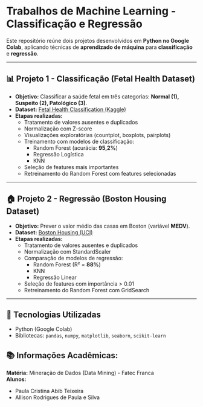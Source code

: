 # Trabalhos de Machine Learning - Classificação e Regressão

Este repositório reúne dois projetos desenvolvidos em **Python no Google Colab**, aplicando técnicas de **aprendizado de máquina** para **classificação** e **regressão**.

---

## 📊 Projeto 1 - Classificação (Fetal Health Dataset)

- **Objetivo:** Classificar a saúde fetal em três categorias: **Normal (1), Suspeito (2), Patológico (3)**.  
- **Dataset:** [Fetal Health Classification (Kaggle)](https://www.kaggle.com/datasets/andrewmvd/fetal-health-classification)  
- **Etapas realizadas:**
  - Tratamento de valores ausentes e duplicados
  - Normalização com Z-score
  - Visualizações exploratórias (countplot, boxplots, pairplots)
  - Treinamento com modelos de classificação:
    - Random Forest (acurácia: **95,2%**)
    - Regressão Logística
    - KNN
  - Seleção de features mais importantes
  - Retreinamento do Random Forest com features selecionadas

---

## 🏠 Projeto 2 - Regressão (Boston Housing Dataset)

- **Objetivo:** Prever o valor médio das casas em Boston (variável **MEDV**).  
- **Dataset:** [Boston Housing (UCI)](https://archive.ics.uci.edu/ml/machine-learning-databases/housing/housing.data)  
- **Etapas realizadas:**
  - Tratamento de valores ausentes e duplicados
  - Normalização com StandardScaler
  - Comparação de modelos de regressão:
    - Random Forest (R² = **88%**)
    - KNN
    - Regressão Linear
  - Seleção de features com importância > 0.01
  - Retreinamento do Random Forest com GridSearch

---

## 🚀 Tecnologias Utilizadas
- Python (Google Colab)
- Bibliotecas: `pandas`, `numpy`, `matplotlib`, `seaborn`, `scikit-learn`

## 📚 Informações Acadêmicas:

**Matéria:** Mineração de Dados (Data Mining) - Fatec Franca  
**Alunos:**  
- Paula Cristina Abib Teixeira  
- Allison Rodrigues de Paula e Silva
